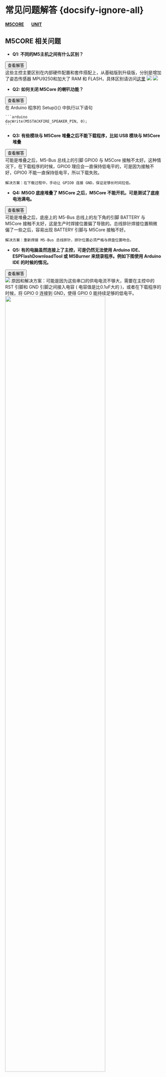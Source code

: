 # 常见问题解答 {docsify-ignore-all}

**[M5CORE](#M5CORE-Question)**&nbsp;&nbsp;&nbsp;&nbsp;&nbsp;&nbsp;**[UNIT](#UNIT-Question)**

<!-- **[主控](#主控)**&nbsp;&nbsp;&nbsp;&nbsp;&nbsp;&nbsp;**[模块](#模块)**&nbsp;&nbsp;&nbsp;&nbsp;&nbsp;&nbsp;**[底座](#底座)**&nbsp;&nbsp;&nbsp;&nbsp;&nbsp;&nbsp;**[单元](#单元)** -->


## M5CORE 相关问题

- **Q1: 不同的M5主机之间有什么区别？**

<div class="container">
  <button type="button" class="btn btn-primary" data-toggle="collapse" data-target="#Q1">查看解答</button>
  <div id="Q1" class="collapse">
    这些主控主要区别在内部硬件配置和套件搭配上，从基础版到升级版，分别是增加了姿态传感器 MPU9250和加大了 RAM 和 FLASH，具体区别请访问<a href="https://github.com/m5stack/M5-Schematic/blob/master/Core/hardware_difference_between_cores_zh_CN.md">这里</a>

<img src="https://m5stack.oss-cn-shenzhen.aliyuncs.com/image/m5-docs_table/core_comparison/core_main_comparison_04_zh_CN.png">

<img src="https://m5stack.oss-cn-shenzhen.aliyuncs.com/image/m5-docs_table/core_comparison/core_main_comparison_05_zh_CN.png">
  </div>
</div>


- **Q2: 如何关闭 M5Core 的喇叭功能？**

<div class="container">
  <button type="button" class="btn btn-primary" data-toggle="collapse" data-target="#Q2">查看解答</button>
  <div id="Q2" class="collapse">
    在 Arduino 程序的 Setup(){} 中执行以下语句

    ```arduino
    dacWrite(M5STACKFIRE_SPEAKER_PIN, 0);
    ```
  </div>
</div>

- **Q3: 有些模块与 M5Core 堆叠之后不能下载程序，比如 USB 模块与 M5Core 堆叠**

<div class="container">
  <button type="button" class="btn btn-primary" data-toggle="collapse" data-target="#Q3">查看解答</button>
  <div id="Q3" class="collapse">
    可能是堆叠之后，M5-Bus 总线上的引脚 GPIO0 与 M5Core 接触不太好。这种情况下，在下载程序的时候，GPIO0 理应会一直保持低电平的，可是因为接触不好，GPIO0 不能一直保持低电平，所以下载失败。

    解决方案：在下载过程中，手动让 GPIO0 连接 GND，保证足够长时间拉低。
  </div>
</div>


- **Q4: M5GO 底座堆叠了 M5Core 之后，M5Core 不能开机，可是测试了底座电池满电。**

<div class="container">
  <button type="button" class="btn btn-primary" data-toggle="collapse" data-target="#Q4">查看解答</button>
  <div id="Q4" class="collapse">
    可能是堆叠之后，底座上的 M5-Bus 总线上的左下角的引脚 BATTERY 与 M5Core 接触不太好，这是生产时焊接位置偏了导致的。总线排针焊接位置稍微偏了一些之后，容易出现 BATTERY 引脚与 M5Core 接触不好。

    解决方案：重新焊接 M5-Bus 总线排针，排针位置必须严格与焊盘位置吻合。
  </div>
</div>

- **Q5: 有的电脑虽然连接上了主控，可是仍然无法使用 Arduino IDE、ESPFlashDownloadTool 或 M5Burner 来烧录程序。例如下图使用 Arduino IDE 的时候的情况。**

<div class="container">
  <button type="button" class="btn btn-primary" data-toggle="collapse" data-target="#Q5">查看解答</button>
  <div id="Q5" class="collapse">
    <img src="assets/img/faq/faq_03.png">
    原因和解决方案：可能是因为这些串口的供电电流不够大，需要在主控中的 RST 引脚和 GND 引脚之间接入电容 ( 电容值是比0.1uF大的 )，或者在下载程序的时候，将 GPIO 0 连接到 GND，使得 GPIO 0 能持续足够的低电平。

<img src="assets/img/faq/faq_05.png" width="80%" height="80%">

<img src="assets/img/faq/faq_06.png" width="80%" height="80%">

<img src="assets/img/faq/faq_07.png" width="100%" height="100%">
  </div>
</div>

- **Q6: ESP32 有哪些特殊的 GPIO 管脚需要注意？**

<div class="container">
  <button type="button" class="btn btn-primary" data-toggle="collapse" data-target="#Q6">查看解答</button>
  <div id="Q6" class="collapse">
    ESP32 有 34 个 GPIO 管脚，其中 GPIO 34-39 仅用作输入，不能作为输出，其他的既可以作为输入又可以作为输出管脚。
  </div>
</div>


- **Q7: 为什么带 MPU9250 的 Stick 烧录了出厂固件之后，按按键 A，结果显示 "No"，即 "不存在9250"。**

<div class="container">
  <button type="button" class="btn btn-primary" data-toggle="collapse" data-target="#Q7">查看解答</button>
  <div id="Q7" class="collapse">
    重启这个 Stick，就可以显示。因为读取 MPU9250 的代码放置在出厂程序的 setup() 函数中，开机只执行一次，所以重启，让 Stick 再检测一次 MPU9250。
  </div>
</div>

- **Q8: 烧录FACES Kit 出厂程序后，屏幕上显示如下的错误**

<div class="container">
  <button type="button" class="btn btn-primary" data-toggle="collapse" data-target="#Q8">查看解答</button>
  <div id="Q8" class="collapse">
    <img src="assets/img/faq/faq_08_01.png" width="100%" height="100%">
    这是正常现象，因为程序里面有没main.py文件，所以才有这个警告。
    
  </div>
</div>

- **Q9: M5stickC 无法开机.**

<div class="container">
  <button type="button" class="btn btn-primary" data-toggle="collapse" data-target="#Q9">answer</button>
  <div id="Q9" class="collapse">
    <img src="assets/img/faq/m5stickc_05.jpg" width="50%" height="50%">

  M5Stick-C上经常存在一个问题，即电池处于低电量情况下，容易发生无法开机的现象.

  以下操作能够使设备恢复正常：1，将G0短接到3V3。 2.插入USB线。 3，屏幕亮起后停止短接，USB继续为设备充电. 
  </div>
</div>


## UNIT 相关问题

- **Q1: M5Stack 的多款摄像头 Unit 之间有什么区别？**

<div class="container">
  <button type="button" class="btn btn-primary" data-toggle="collapse" data-target="#U-Q1">查看解答</button>
  <div id="U-Q1" class="collapse">
    这些摄像头主要区别在于一些管脚 (OV2640-SIOD、OV2640-VSYNC、GROVE 接口)、镜头类型、有无 PSRAM，具体区别请访问<a href="https://shimo.im/sheets/gP96C8YTdyjGgKQC/e2041">这里</a>

<img src="https://m5stack.oss-cn-shenzhen.aliyuncs.com/image/m5-docs_table/camera_comparison/camera_comparison_zh_CN.png">
  </div>
</div>


- **Q2: 摄像头通过 WIFI 传输图像给手机，能传输多远？**

<div class="container">
  <button type="button" class="btn btn-primary" data-toggle="collapse" data-target="#U-Q2">查看解答</button>
  <div id="U-Q2" class="collapse">
    经过测试，在室内使用 M5Camera 能传输 20 米左右。
  </div>
</div>
